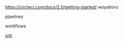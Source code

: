 https://circleci.com/docs/2.0/getting-started/ woyattoru

pipelines

workflows

[orb](https://circleci.com/orbs/)
